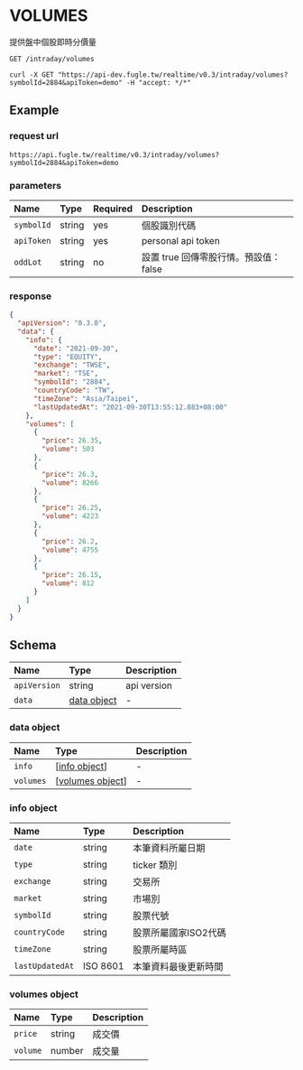 # VOLUMES

提供盤中個股即時分價量

```
GET /intraday/volumes
```

```
curl -X GET "https://api-dev.fugle.tw/realtime/v0.3/intraday/volumes?symbolId=2884&apiToken=demo" -H "accept: */*"
```

## Example

### request url
```
https://api.fugle.tw/realtime/v0.3/intraday/volumes?symbolId=2884&apiToken=demo
```

### parameters
| Name | Type | Required | Description |
|:--|:--|:--|:--|
|  `symbolId` | string | yes | 個股識別代碼 |
|  `apiToken` | string | yes | personal api token |
|  `oddLot` | string | no | 設置 true 回傳零股行情。預設值：false |

### response
```json
{
  "apiVersion": "0.3.0",
  "data": {
    "info": {
      "date": "2021-09-30",
      "type": "EQUITY",
      "exchange": "TWSE",
      "market": "TSE",
      "symbolId": "2884",
      "countryCode": "TW",
      "timeZone": "Asia/Taipei",
      "lastUpdatedAt": "2021-09-30T13:55:12.883+08:00"
    },
    "volumes": [
      {
        "price": 26.35,
        "volume": 503
      },
      {
        "price": 26.3,
        "volume": 8266
      },
      {
        "price": 26.25,
        "volume": 4223
      },
      {
        "price": 26.2,
        "volume": 4755
      },
      {
        "price": 26.15,
        "volume": 812
      }
    ]
  }
}
```

## Schema
| Name | Type | Description |
|:--|:--|:--|
|  `apiVersion` | string |  api version |
|  `data` | [data object](#data-object) |  - |

### data object
| Name | Type | Description |
|:--|:--|:--|
|  `info` | [[info object](#info-object)] | -  |
|  `volumes` | [[volumes object](#volumes-object)] | -  |


### info object
| Name | Type | Description |
|:--|:--|:--|
|  `date` | string | 本筆資料所屬日期 |
|  `type` | string | ticker 類別 |
|  `exchange` | string | 交易所|
|  `market` | string | 市場別 |
|  `symbolId` | string | 股票代號 |
|  `countryCode` | string | 股票所屬國家ISO2代碼 |
|  `timeZone` | string | 股票所屬時區 |
|  `lastUpdatedAt` | ISO 8601 | 本筆資料最後更新時間 |


### volumes object
| Name     | Type   | Description |
|:-------- |:------ |:----------- |
| `price`  | string | 成交價      |
| `volume` | number | 成交量      |